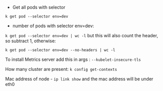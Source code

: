 - Get all pods with selector

`k get pod --selector env=dev`

- number of pods with selector env=dev:

`k get pod --selector env=dev | wc -l` but this will also count the header, so subtract 1, otherwise:

`k get pod --selector env=dev --no-headers | wc -l`

To install Metrics server add this in args : `--kubelet-insecure-tls`

How many cluster are present: `k config get-contexts`

Mac address of node - `ip link show` and the mac address will be under eth0
